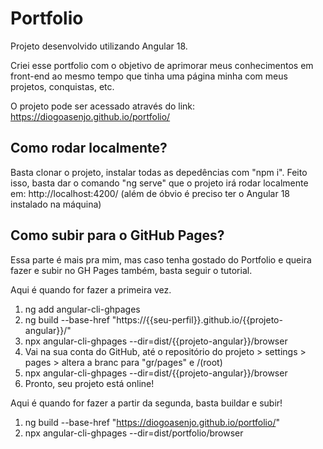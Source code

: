 # Portfolio

Projeto desenvolvido utilizando Angular 18.

Criei esse portfolio com o objetivo de aprimorar meus conhecimentos em front-end ao mesmo tempo que tinha uma página minha com meus projetos, conquistas, etc.

O projeto pode ser acessado através do link: https://diogoasenjo.github.io/portfolio/

## Como rodar localmente?

Basta clonar o projeto, instalar todas as depedências com "npm i". Feito isso, basta dar o comando "ng serve" que o projeto irá rodar localmente em: http://localhost:4200/
(além de óbvio é preciso ter o Angular 18 instalado na máquina)

## Como subir para o GitHub Pages?

Essa parte é mais pra mim, mas caso tenha gostado do Portfolio e queira fazer e subir no GH Pages também, basta seguir o tutorial.

Aqui é quando for fazer a primeira vez.

1. ng add angular-cli-ghpages
2. ng build --base-href "https://{{seu-perfil}}.github.io/{{projeto-angular}}/"
3. npx angular-cli-ghpages --dir=dist/{{projeto-angular}}/browser
4. Vai na sua conta do GitHub, até o repositório do projeto > settings > pages > altera a branc para "gr/pages" e /(root)
5. npx angular-cli-ghpages --dir=dist/{{projeto-angular}}/browser
6. Pronto, seu projeto está online!

Aqui é quando for fazer a partir da segunda, basta buildar e subir!

1. ng build --base-href "https://diogoasenjo.github.io/portfolio/"
2. npx angular-cli-ghpages --dir=dist/portfolio/browser
